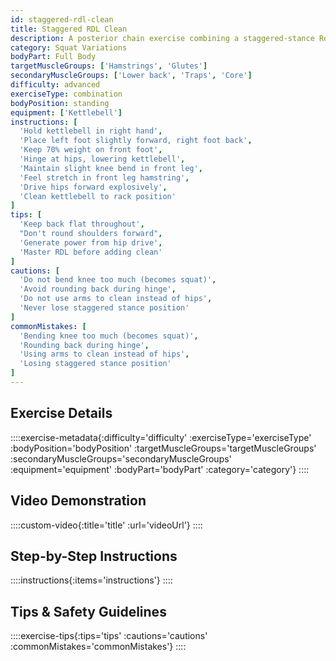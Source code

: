 ```yaml
---
id: staggered-rdl-clean
title: Staggered RDL Clean
description: A posterior chain exercise combining a staggered-stance Romanian deadlift with an explosive clean, developing unilateral hip strength and power production.
category: Squat Variations
bodyPart: Full Body
targetMuscleGroups: ['Hamstrings', 'Glutes']
secondaryMuscleGroups: ['Lower back', 'Traps', 'Core']
difficulty: advanced
exerciseType: combination
bodyPosition: standing
equipment: ['Kettlebell']
instructions: [
  'Hold kettlebell in right hand',
  'Place left foot slightly forward, right foot back',
  'Keep 70% weight on front foot',
  'Hinge at hips, lowering kettlebell',
  'Maintain slight knee bend in front leg',
  'Feel stretch in front leg hamstring',
  'Drive hips forward explosively',
  'Clean kettlebell to rack position'
]
tips: [
  'Keep back flat throughout',
  "Don't round shoulders forward",
  'Generate power from hip drive',
  'Master RDL before adding clean'
]
cautions: [
  'Do not bend knee too much (becomes squat)',
  'Avoid rounding back during hinge',
  'Do not use arms to clean instead of hips',
  'Never lose staggered stance position'
]
commonMistakes: [
  'Bending knee too much (becomes squat)',
  'Rounding back during hinge',
  'Using arms to clean instead of hips',
  'Losing staggered stance position'
]
---
```


## Exercise Details

::::exercise-metadata{:difficulty='difficulty' :exerciseType='exerciseType' :bodyPosition='bodyPosition' :targetMuscleGroups='targetMuscleGroups' :secondaryMuscleGroups='secondaryMuscleGroups' :equipment='equipment' :bodyPart='bodyPart' :category='category'}
::::

## Video Demonstration

::::custom-video{:title='title' :url='videoUrl'}
::::

## Step-by-Step Instructions

::::instructions{:items='instructions'}
::::

## Tips & Safety Guidelines

::::exercise-tips{:tips='tips' :cautions='cautions' :commonMistakes='commonMistakes'}
::::
